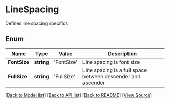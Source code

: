 ﻿# LineSpacing
Defines line spacing specifics

## Enum
Name | Type | Value | Description
------------ | ------------- | ------------- | -------------
**FontSize** | **string** | 'FontSize' | Line spacing is font size
**FullSize** | **string** | 'FullSize' | Line spacing is a full space between descender and ascender

[[Back to Model list]](../README.md#documentation-for-models) [[Back to API list]](../README.md#documentation-for-api-endpoints) [[Back to README]](../README.md) [[View Source]](../src/models/lineSpacing.ts)

